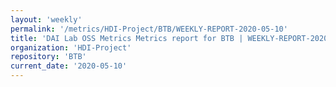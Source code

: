 ```yaml
---
layout: 'weekly'
permalink: '/metrics/HDI-Project/BTB/WEEKLY-REPORT-2020-05-10'
title: 'DAI Lab OSS Metrics Metrics report for BTB | WEEKLY-REPORT-2020-05-10'
organization: 'HDI-Project'
repository: 'BTB'
current_date: '2020-05-10'
---
```

